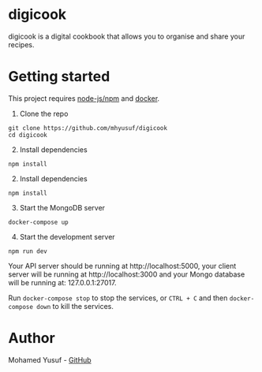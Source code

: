 # digicook
digicook is a digital cookbook that allows you to organise and share your recipes.

# Getting started
This project requires [node-js/npm](https://www.google.com) and [docker](https://www.docker.com/get-started).

1. Clone the repo
```shell
git clone https://github.com/mhyusuf/digicook
cd digicook
```

2. Install dependencies
```shell
npm install
```

2. Install dependencies
```shell
npm install
```

3. Start the MongoDB server
```shell
docker-compose up
```

4. Start the development server
```shell
npm run dev
```

Your API server should be running at http://localhost:5000, your client server will be running at http://localhost:3000 and your Mongo database will be running at: 127.0.0.1:27017.

Run `docker-compose stop` to stop the services, or `CTRL + C` and then `docker-compose down` to kill the services.

# Author
Mohamed Yusuf - [GitHub](https://github.com/mhyusuf)
